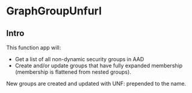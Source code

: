 # GraphGroupUnfurl

## Intro
This function app will:
 - Get a list of all non-dynamic security groups in AAD
 - Create and/or update groups that have fully expanded membership (membership is flattened from nested groups).

New groups are created and updated with UNF: prepended to the name.